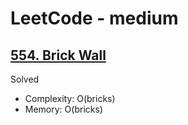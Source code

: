 # LeetCode - medium

## [554. Brick Wall](https://leetcode.com/problems/brick-wall)

Solved

* Complexity: O(bricks)
* Memory: O(bricks)
